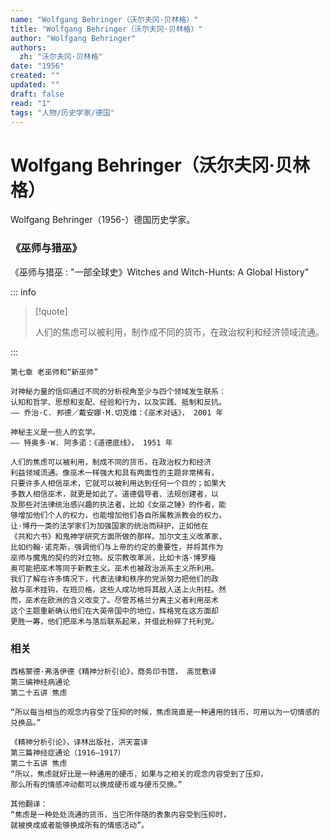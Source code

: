 ```yaml
---
name: "Wolfgang Behringer（沃尔夫冈·贝林格）"
title: "Wolfgang Behringer（沃尔夫冈·贝林格）"
author: "Wolfgang Behringer"
authors:
  zh: "沃尔夫冈·贝林格"
date: "1956"
created: ""
updated: ""
draft: false
read: "1"
tags: "人物/历史学家/德国"
---
```


# Wolfgang Behringer（沃尔夫冈·贝林格）

Wolfgang Behringer（1956-）德国历史学家。

### 《巫师与猎巫》

《巫师与猎巫 : "一部全球史》Witches and Witch-Hunts: A Global History"

::: info

> [!quote]
>
> 人们的焦虑可以被利用，制作成不同的货币，在政治权利和经济领域流通。

:::

```
第七章 老巫师和“新巫师”

对神秘力量的信仰通过不同的分析视角至少与四个领域发生联系：
认知和哲学、思想和支配、经验和行为，以及实践、抵制和反抗。
—— 乔治·C. 邦德／戴安娜·M.切克维：《巫术对话》， 2001 年

神秘主义是一些人的玄学。
—— 特奥多·W. 阿多诺：《道德底线》， 1951 年

人们的焦虑可以被利用，制成不同的货币，在政治权力和经济
利益领域流通。像巫术一样强大和具有两面性的主题非常稀有，
只要许多人相信巫术，它就可以被利用达到任何一个目的；如果大
多数人相信巫术，就更是如此了。道德倡导者、法规创建者，以
及那些对法律统治感兴趣的执法者，比如《女巫之锤》的作者，能
够增加他们个人的权力，也能增加他们各自所属教派教会的权力。
让·博丹一类的法学家们为加强国家的统治而辩护，正如他在
《共和六书》和鬼神学研究方面所做的那样。加尔文主义改革家，
比如约翰·诺克斯，强调他们与上帝的约定的重要性，并将其作为
巫师与魔鬼的契约的对立物。反宗教改革派，比如卡洛·博罗梅
奥可能把巫术等同于新教主义。巫术也被政治派系主义所利用。
我们了解在许多情况下，代表法律和秩序的党派努力把他们的政
敌与巫术挂钩，在班贝格，这些人成功地将其敌人送上火刑柱。然
而，巫术在欧洲的含义改变了。尽管苏格兰分离主义者利用巫术
这个主题重新确认他们在大英帝国中的地位，辉格党在这方面却
更胜一筹，他们把巫术与落后联系起来，并借此粉碎了托利党。
```

### 相关

```
西格蒙德·弗洛伊德《精神分析引论》，商务印书馆， 高觉敷译
第三编神经病通论
第二十五讲 焦虑

“所以每当相当的观念内容受了压抑的时候，焦虑简直是一种通用的钱币，可用以为一切情感的兑换品。”

《精神分析引论》，译林出版社，洪天富译
第三篇神经症通论（1916—1917）
第二十五讲 焦虑
“所以，焦虑就好比是一种通用的硬币，如果与之相关的观念内容受到了压抑，
那么所有的情感冲动都可以换成硬币或与硬币交换。”

其他翻译：
“焦虑是一种处处流通的货币，当它所伴随的表象内容受到压抑时，
就被换成或者能够换成所有的情感活动”。
```

